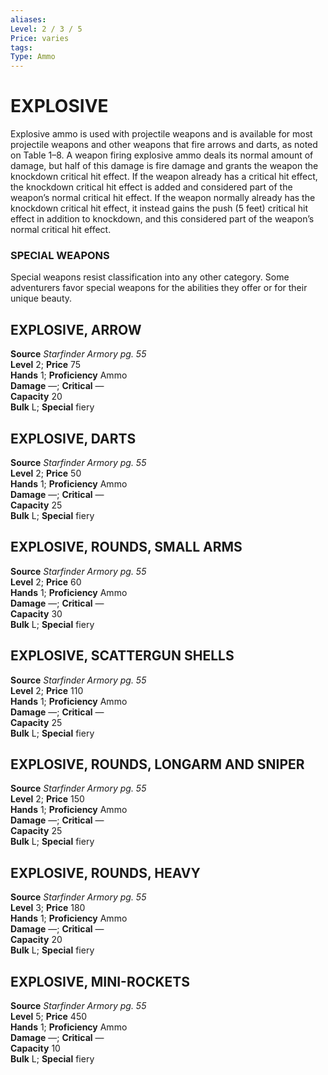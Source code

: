 ```yaml
---
aliases: 
Level: 2 / 3 / 5
Price: varies
tags: 
Type: Ammo
---
```

# EXPLOSIVE
Explosive ammo is used with projectile weapons and is available for most projectile weapons and other weapons that fire arrows and darts, as noted on Table 1–8. A weapon firing explosive ammo deals its normal amount of damage, but half of this damage is fire damage and grants the weapon the knockdown critical hit effect. If the weapon already has a critical hit effect, the knockdown critical hit effect is added and considered part of the weapon’s normal critical hit effect. If the weapon normally already has the knockdown critical hit effect, it instead gains the push (5 feet) critical hit effect in addition to knockdown, and this considered part of the weapon’s normal critical hit effect.

### SPECIAL WEAPONS

Special weapons resist classification into any other category. Some adventurers favor special weapons for the abilities they offer or for their unique beauty.  

##  EXPLOSIVE, ARROW

**Source** _Starfinder Armory pg. 55_  
**Level** 2; **Price** 75  
**Hands** 1; **Proficiency** Ammo  
**Damage** —; **Critical** —  
**Capacity** 20  
**Bulk** L; **Special** fiery

##  EXPLOSIVE, DARTS

**Source** _Starfinder Armory pg. 55_  
**Level** 2; **Price** 50  
**Hands** 1; **Proficiency** Ammo  
**Damage** —; **Critical** —  
**Capacity** 25  
**Bulk** L; **Special** fiery

##  EXPLOSIVE, ROUNDS, SMALL ARMS

**Source** _Starfinder Armory pg. 55_  
**Level** 2; **Price** 60  
**Hands** 1; **Proficiency** Ammo  
**Damage** —; **Critical** —  
**Capacity** 30  
**Bulk** L; **Special** fiery

##  EXPLOSIVE, SCATTERGUN SHELLS

**Source** _Starfinder Armory pg. 55_  
**Level** 2; **Price** 110  
**Hands** 1; **Proficiency** Ammo  
**Damage** —; **Critical** —  
**Capacity** 25  
**Bulk** L; **Special** fiery

##  EXPLOSIVE, ROUNDS, LONGARM AND SNIPER

**Source** _Starfinder Armory pg. 55_  
**Level** 2; **Price** 150  
**Hands** 1; **Proficiency** Ammo  
**Damage** —; **Critical** —  
**Capacity** 25  
**Bulk** L; **Special** fiery

##  EXPLOSIVE, ROUNDS, HEAVY

**Source** _Starfinder Armory pg. 55_  
**Level** 3; **Price** 180  
**Hands** 1; **Proficiency** Ammo  
**Damage** —; **Critical** —  
**Capacity** 20  
**Bulk** L; **Special** fiery

##  EXPLOSIVE, MINI-ROCKETS

**Source** _Starfinder Armory pg. 55_  
**Level** 5; **Price** 450  
**Hands** 1; **Proficiency** Ammo  
**Damage** —; **Critical** —  
**Capacity** 10  
**Bulk** L; **Special** fiery